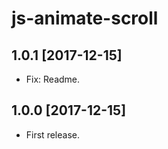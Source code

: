 js-animate-scroll
================

1.0.1 [2017-12-15]
------------------

- Fix: Readme.

1.0.0 [2017-12-15]
------------------

- First release.
